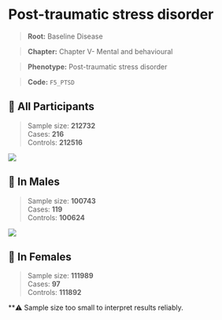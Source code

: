 # Post-traumatic stress disorder

> **Root:** Baseline Disease  

> **Chapter:** Chapter V- Mental and behavioural  

> **Phenotype:** Post-traumatic stress disorder  

> **Code:** `F5_PTSD`

## 🧪 All Participants  
> Sample size: **212732**  
> Cases: **216**  
> Controls: **212516**
<img src="/Disease/Figures/ALL/Incidence/F5_PTSD.png"/>
<CsvTable src="/public/Disease/Data/ALL/Incidence/COX_F5_PTSD.csv" label="🔍 View full results" />

## 👨 In Males  
> Sample size: **100743**  
> Cases: **119**  
> Controls: **100624**
<img src="/Disease/Figures/Male/Incidence/F5_PTSD.png"/>
<CsvTable src="/public/Disease/Data/Male/Incidence/COX_F5_PTSD.csv" label="🔍 View full results" />

## 👩 In Females  
> Sample size: **111989**  
> Cases: **97**  
> Controls: **111892**

**⚠️ Sample size too small to interpret results reliably.

